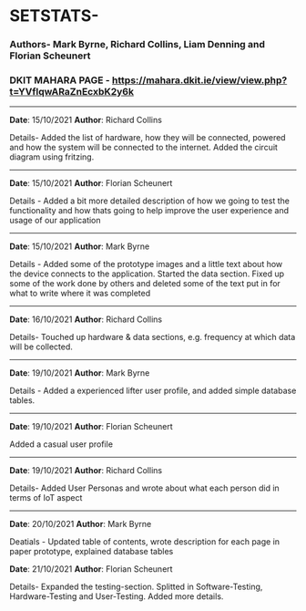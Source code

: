 # SETSTATS-
### Authors- Mark Byrne, Richard Collins, Liam Denning and Florian Scheunert
### DKIT MAHARA PAGE - https://mahara.dkit.ie/view/view.php?t=YVflqwARaZnEcxbK2y6k

---

**Date**: 15/10/2021
**Author**: Richard Collins

Details-
Added the list of hardware, how they will be connected, powered and how the system will be connected to the internet.
Added the circuit diagram using fritzing.

---

**Date**: 15/10/2021
**Author**: Florian Scheunert

Details -
Added a bit more detailed description of how we going to test the functionality and how thats going to help improve
the user experience and usage of our application

---

**Date**: 15/10/2021 
**Author**: Mark Byrne

Details -
Added some of the prototype images and a little text about how the device connects to the application.
Started the data section.
Fixed up some of the work done by others and deleted some of the text put in for what to write where it was completed

---

**Date**: 16/10/2021 
**Author**: Richard Collins

Details-
Touched up hardware & data sections, e.g. frequency at which data will be collected.

---

**Date**: 19/10/2021 
**Author**: Mark Byrne 

Details - 
Added a experienced lifter user profile, and added simple database tables.

---

**Date**: 19/10/2021
**Author**: Florian Scheunert

Added a casual user profile

---

**Date**: 19/10/2021 
**Author**: Richard Collins

Details- Added User Personas and wrote about what each person did in terms of IoT aspect

---

**Date**: 20/10/2021 
**Author**: Mark Byrne

Deatials -
 Updated table of contents, wrote description for each page in paper prototype, explained database tables


**Date**: 21/10/2021
**Author**: Florian Scheunert

Details-
Expanded the testing-section. Splitted in Software-Testing, Hardware-Testing and User-Testing.
Added more details.

